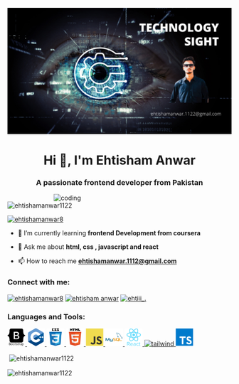 ![Logo](https://github.com/ehtishamanwar1122/ehtishamanwar1122/blob/main/Banner.png)
<h1 align="center">Hi 👋, I'm Ehtisham Anwar</h1>
<h3 align="center">A passionate frontend developer from Pakistan</h3>
<img align="right" alt="coding" width="400" src="https://cdn.dribbble.com/users/1019864/screenshots/3079099/codeloop.gif">


<p align="left"> <img src="https://komarev.com/ghpvc/?username=ehtishamanwar1122&label=Profile%20views&color=0e75b6&style=flat" alt="ehtishamanwar1122" /> </p>

<p align="left"> <a href="https://twitter.com/ehtishamanwar8" target="blank"><img src="https://img.shields.io/twitter/follow/ehtishamanwar8?logo=twitter&style=for-the-badge" alt="ehtishamanwar8" /></a> </p>

- 🌱 I’m currently learning **frontend Development from coursera**

- 💬 Ask me about **html, css , javascript and react**

- 📫 How to reach me **ehtishamanwar.1112@gmail.com**

<h3 align="left">Connect with me:</h3>
<p align="left">
<a href="https://twitter.com/ehtishamanwar8" target="blank"><img align="center" src="https://raw.githubusercontent.com/rahuldkjain/github-profile-readme-generator/master/src/images/icons/Social/twitter.svg" alt="ehtishamanwar8" height="30" width="40" /></a>
<a href="https://fb.com/ehtisham anwar" target="blank"><img align="center" src="https://raw.githubusercontent.com/rahuldkjain/github-profile-readme-generator/master/src/images/icons/Social/facebook.svg" alt="ehtisham anwar" height="30" width="40" /></a>
<a href="https://instagram.com/ehtiii_." target="blank"><img align="center" src="https://raw.githubusercontent.com/rahuldkjain/github-profile-readme-generator/master/src/images/icons/Social/instagram.svg" alt="ehtiii_." height="30" width="40" /></a>
</p>

<h3 align="left">Languages and Tools:</h3>
<p align="left"> <a href="https://getbootstrap.com" target="_blank" rel="noreferrer"> <img src="https://raw.githubusercontent.com/devicons/devicon/master/icons/bootstrap/bootstrap-plain-wordmark.svg" alt="bootstrap" width="40" height="40"/> </a> <a href="https://www.w3schools.com/cpp/" target="_blank" rel="noreferrer"> <img src="https://raw.githubusercontent.com/devicons/devicon/master/icons/cplusplus/cplusplus-original.svg" alt="cplusplus" width="40" height="40"/> </a> <a href="https://www.w3schools.com/css/" target="_blank" rel="noreferrer"> <img src="https://raw.githubusercontent.com/devicons/devicon/master/icons/css3/css3-original-wordmark.svg" alt="css3" width="40" height="40"/> </a> <a href="https://www.w3.org/html/" target="_blank" rel="noreferrer"> <img src="https://raw.githubusercontent.com/devicons/devicon/master/icons/html5/html5-original-wordmark.svg" alt="html5" width="40" height="40"/> </a> <a href="https://developer.mozilla.org/en-US/docs/Web/JavaScript" target="_blank" rel="noreferrer"> <img src="https://raw.githubusercontent.com/devicons/devicon/master/icons/javascript/javascript-original.svg" alt="javascript" width="40" height="40"/> </a> <a href="https://www.mysql.com/" target="_blank" rel="noreferrer"> <img src="https://raw.githubusercontent.com/devicons/devicon/master/icons/mysql/mysql-original-wordmark.svg" alt="mysql" width="40" height="40"/> </a> <a href="https://reactjs.org/" target="_blank" rel="noreferrer"> <img src="https://raw.githubusercontent.com/devicons/devicon/master/icons/react/react-original-wordmark.svg" alt="react" width="40" height="40"/> </a> <a href="https://tailwindcss.com/" target="_blank" rel="noreferrer"> <img src="https://www.vectorlogo.zone/logos/tailwindcss/tailwindcss-icon.svg" alt="tailwind" width="40" height="40"/> </a> <a href="https://www.typescriptlang.org/" target="_blank" rel="noreferrer"> <img src="https://raw.githubusercontent.com/devicons/devicon/master/icons/typescript/typescript-original.svg" alt="typescript" width="40" height="40"/> </a> </p>

<p>&nbsp;<img align="center" src="https://github-readme-stats.vercel.app/api?username=ehtishamanwar1122&show_icons=true&locale=en" alt="ehtishamanwar1122" /></p>

<p><img align="center" src="https://github-readme-streak-stats.herokuapp.com/?user=ehtishamanwar1122&" alt="ehtishamanwar1122" /></p>












